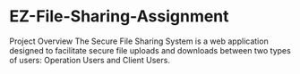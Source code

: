 # EZ-File-Sharing-Assignment
Project Overview The Secure File Sharing System is a web application designed to facilitate secure file uploads and downloads between two types of users: Operation Users and Client Users. 
